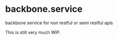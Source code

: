 backbone.service
================

backbone service for non restful or semi restful apis

This is still very much WIP.
